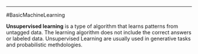----
#BasicMachineLearning 

**Unsupervised learning** is a type of algorithm that learns patterns from untagged data. The learning algorithm does not include the correct answers or labeled data. Unsupervised Learning are usually used in generative tasks and probabilistic methdologies. 
